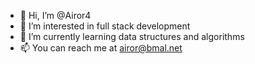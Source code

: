 - 👋 Hi, I’m @Airor4
- 👀 I’m interested in full stack development
- 🌱 I’m currently learning data structures and algorithms
- 📫 You can reach me at airor@bmal.net
